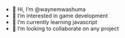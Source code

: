 - 👋 Hi, I’m @waynemwashuma
- 👀 I’m interested in game development
- 🌱 I’m currently learning javascript
- 💞️ I’m looking to collaborate on any project

<!---
waynemwashuma/waynemwashuma is a ✨ special ✨ repository because its `README.md` (this file) appears on your GitHub profile.
You can click the Preview link to take a look at your changes.
--->
